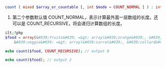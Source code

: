 ```php
count ( mixed $array_or_countable [, int $mode = COUNT_NORMAL ] ) : int
```

1. 第二个参数默认值 COUNT_NORMAL，表示计算最外面一层数组的长度。还可以是 COUNT_RECURSIVE，将会递归计算数组的长度。

```php
&lt;?php
$food = array(&#039;fruits&#039; =&gt; array(&#039;orange&#039;, &#039;banana&#039;, &#039;apple&#039;),
    &#039;veggie&#039; =&gt; array(&#039;carrot&#039;, &#039;collard&#039;, &#039;pea&#039;));

echo count($food, COUNT_RECURSIVE); // output 8

echo count($food); // output 2
```